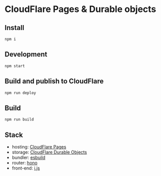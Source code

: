 # CloudFlare Pages & Durable objects

## Install

`npm i`

## Development

`npm start`

## Build and publish to CloudFlare

`npm run deploy`

## Build

`npm run build`

## Stack

- hosting: [CloudFlare Pages](https://developers.cloudflare.com/pages/)
- storage: [CloudFlare Durable Objects](https://developers.cloudflare.com/workers/runtime-apis/durable-objects/)
- bundler: [esbuild](https://esbuild.github.io)
- router: [hono](https://hono.dev)
- front-end: [i.js](https://caracal7.github.io/i.js)
